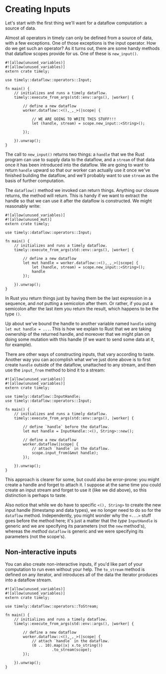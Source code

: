 # Creating Inputs

Let's start with the first thing we'll want for a dataflow computation: a source of data.

Almost all operators in timely can only be defined from a source of data, with a few exceptions. One of those exceptions is the input operator. How do we get such an operator? As it turns out, there are some handy methods that dataflow scopes provide for us. One of these is `new_input()`. 

```rust,no_run
#![allow(unused_variables)]
#![allow(unused_variables)]
extern crate timely;

use timely::dataflow::operators::Input;

fn main() {
    // initializes and runs a timely dataflow.
    timely::execute_from_args(std::env::args(), |worker| {

        // define a new dataflow
        worker.dataflow::<(),_,_>(|scope| {

            // WE ARE GOING TO WRITE THIS STUFF!!!
            let (handle, stream) = scope.new_input::<String>();

        });

    }).unwrap();
}
```

The call to `new_input()` returns two things: a `handle` that we the Rust program can use to supply data to the dataflow, and a `stream` of that data once it has been introduced into the dataflow. We are going to want to return `handle` upward so that our worker can actually use it once we've finished building the dataflow, and we'll probably want to use `stream` as the basis of further computation.

The `dataflow()` method we invoked can return things. Anything our closure returns, the method will return. This is handy if we want to extract the handle so that we can use it after the dataflow is constructed. We might reasonably write:

```rust,no_run
#![allow(unused_variables)]
#![allow(unused_mut)]
extern crate timely;

use timely::dataflow::operators::Input;

fn main() {
    // initializes and runs a timely dataflow.
    timely::execute_from_args(std::env::args(), |worker| {

        // define a new dataflow
        let mut handle = worker.dataflow::<(),_,_>(|scope| {
            let (handle, stream) = scope.new_input::<String>();
            handle
        });

    }).unwrap();
}
```

In Rust you return things just by having them be the last expression in a sequence, and *not* putting a semicolon after them. Or rather, if you put a semicolon after the last item you return the result, which happens to be the type `()`.

Up about we've bound the handle to another variable named `handle` using `let mut handle = ...`. This is how we explain to Rust that we are taking ownership of the returned handle, and moreover that we might plan on doing some mutation with this handle (if we want to send some data at it, for example).

There are other ways of constructing inputs, that vary according to taste. Another way you can accomplish what we've just done above is to first create `handle` outside of the dataflow, unattached to any stream, and then use the `input_from` method to bind it to a stream:

```rust,no_run
#![allow(unused_variables)]
#![allow(unused_variables)]
extern crate timely;

use timely::dataflow::InputHandle;
use timely::dataflow::operators::Input;

fn main() {
    // initializes and runs a timely dataflow.
    timely::execute_from_args(std::env::args(), |worker| {

        // define `handle` before the dataflow.
        let mut handle = InputHandle::<(), String>::new();

        // define a new dataflow
        worker.dataflow(|scope| {
            // attach `handle` in the dataflow.
            scope.input_from(&mut handle);
        });

    }).unwrap();
}
```

This approach is clearer for some, but could also be error-prone: you might create a handle and forget to attach it. I suppose at the same time you could create an input stream and forget to use it (like we did above), so this distinction is perhaps to taste.

Also notice that while we do have to specific `<(), String>` to create the new input handle (timestamp and data types), we no longer need to do so for the `dataflow` method. Independently, you might wonder why the `<...>` stuff goes before the method here; it's just a matter that the *type* `InputHandle` is generic and we are specifying its parameters (not the `new` method's), whereas the *method* `dataflow` is generic and we were specifying its parameters (not the scope's).

## Non-interactive inputs

You can also create non-interactive inputs, if you'd like part of your computation to run even without your help. The `to_stream` method is defined on any iterator, and introduces all of the data the iterator produces into a dataflow stream.

```rust,no_run
#![allow(unused_variables)]
#![allow(unused_variables)]
extern crate timely;

use timely::dataflow::operators::ToStream;

fn main() {
    // initializes and runs a timely dataflow.
    timely::execute_from_args(std::env::args(), |worker| {

        // define a new dataflow
        worker.dataflow::<(),_,_>(|scope| {
            // attach `handle` in the dataflow.
            (0 .. 10).map(|x| x.to_string())
                     .to_stream(scope);
        });

    }).unwrap();
}
```